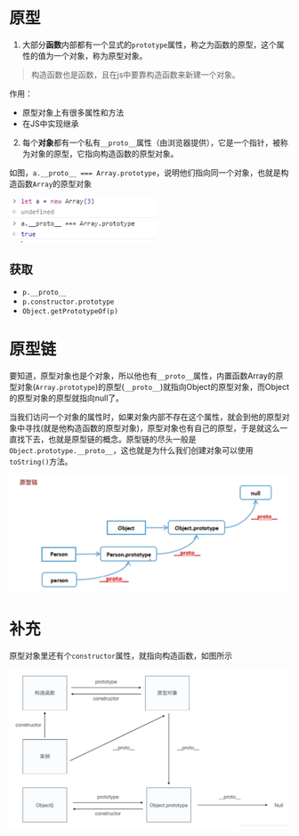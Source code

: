 # 原型

1. 大部分**函数**内部都有一个显式的`prototype`属性，称之为函数的原型，这个属性的值为一个对象，称为原型对象。

> 构造函数也是函数，且在js中要靠构造函数来新建一个对象。

作用：

- 原型对象上有很多属性和方法
- 在JS中实现继承

2. 每个**对象**都有一个私有`__proto__`属性（由浏览器提供），它是一个指针，被称为对象的原型，它指向构造函数的原型对象。

如图，`a.__proto__ === Array.prototype`，说明他们指向同一个对象，也就是构造函数`Array`的原型对象

![image-20230311234906057](./assets/image-20230311234906057.png)

## 获取

- `p.__proto__`
- `p.constructor.prototype`
- `Object.getPrototypeOf(p)`

# 原型链

要知道，原型对象也是个对象，所以他也有`__proto__`属性，内置函数Array的原型对象(`Array.prototype`)的原型(`__proto__`)就指向Object的原型对象，而Object的原型对象的原型就指向null了。

当我们访问一个对象的属性时，如果对象内部不存在这个属性，就会到他的原型对象中寻找(就是他构造函数的原型对象)，原型对象也有自己的原型，于是就这么一直找下去，也就是原型链的概念。原型链的尽头一般是`Object.prototype.__proto__`，这也就是为什么我们创建对象可以使用`toString()`方法。

<img src="./assets/image-20230311235603801.png" alt="image-20230311235603801" style="zoom:50%;" />

# 补充

原型对象里还有个`constructor`属性，就指向构造函数，如图所示

<img src="./assets/watermark,type_ZmFuZ3poZW5naGVpdGk,shadow_10,text_aHR0cHM6Ly9ibG9nLmNzZG4ubmV0L3h4eHp6enl5eWJpdQ==,size_16,color_FFFFFF,t_70.png" alt="img" style="zoom:50%;" />